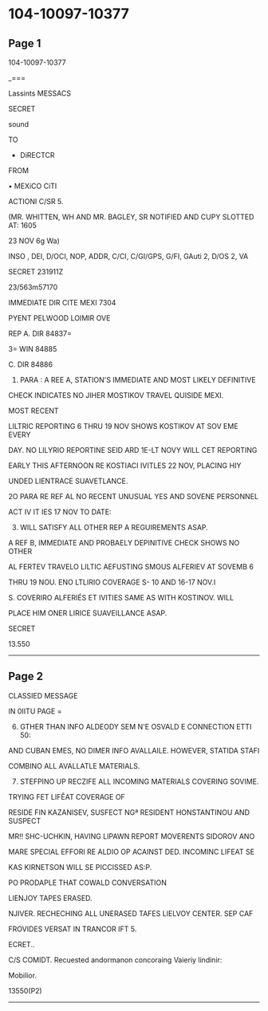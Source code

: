 # 104-10097-10377

## Page 1

104-10097-10377

_===

Lassints MESSACS

SECRET

sound

TO

+ DiRECTCR

FROM

• MEXiCO CiTI

ACTIONI C/SR 5.

(MR. WHITTEN, WH AND MR. BAGLEY, SR NOTIFIED AND CUPY SLOTTED AT: 1605

23 NOV 6g Wa)

INSO , DEI, D/OCI, NOP, ADDR, C/CI, C/GI/GPS, G/FI, GAuti 2, D/OS 2, VA

SECRET 231911Z

23/563m57170

IMMEDIATE DIR CITE MEXI 7304

PYENT PELWOOD LOIMIR OVE

REP A. DIR 84837=

3= WIN 84885

C. DIR 84886

1. PARA : A REE A, STATION'S IMMEDIATE AND MOST LIKELY DEFINITIVE

CHECK INDICATES NO JIHER MOSTIKOV TRAVEL QUISIDE MEXI.

MOST RECENT

LILTRIC REPORTING 6 THRU 19 NOV SHOWS KOSTIKOV AT SOV EME EVERY

DAY. NO LILYRIO REPORTINE SEID ARD 1E-LT NOVY WILL CET REPORTING

EARLY THIS AFTERNOON RE KOSTIACI IVITLES 22 NOV, PLACING HIY

UNDED LIENTRACE SUAVETLANCE.

2O PARA RE REF AL NO RECENT UNUSUAL YES AND SOVENE PERSONNEL

ACT IV IT IES 17 NOV TO DATE:

3. WILL SATISFY ALL OTHER REP A REGUIREMENTS ASAP.

A REF B, IMMEDIATE AND PROBAELY DEPINITIVE CHECK SHOWS NO OTHER

AL FERTEV TRAVELO LILTIC AEFUSTING SMOUS ALFERIEV AT SOVEMB 6

THRU 19 NOU. ENO LTLIRIO COVERAGE S- 10 AND 16-17 NOV.I

S. COVERIRO ALFERIÉS ET IVITIES SAME AS WITH KOSTINOV. WILL

PLACE HIM ONER LIRICE SUAVEILLANCE ASAP.

SECRET

13.550

---

## Page 2

CLASSIED MESSAGE

IN 0IITU PAGE =

6. GTHER THAN INFO ALDEODY SEM N'E OSVALD E CONNECTION ETTI 50:

AND CUBAN EMES, NO DIMER INFO AVALLAILE. HOWEVER, STATIDA STAFI

COMBINO ALL AVALLATLE MATERIALS.

7. STEFPINO UP RECZIFE ALL INCOMING MATERIALS COVERING SOVIME.

TRYING FET LIFÊAT COVERAGE OF

RESIDE FIN KAZANISEV, SUSFECT NGª RESIDENT HONSTANTINOU AND SUSPECT

MR!! SHC-UCHKIN, HAVING LIPAWN REPORT MOVERENTS SIDOROV ANO

MARE SPECIAL EFFORI RE ALDIO OP ACAINST DED. INCOMINC LIFEAT SE

KAS KIRNETSON WILL SE PICCISSED AS:P.

PO PRODAPLE THAT COWALD CONVERSATION

LIENJOY TAPES ERASED.

NJIVER. RECHECHING ALL UNERASED TAFES LIELVOY CENTER. SEP CAF

FROVIDES VERSAT IN TRANCOR IFT 5.

ECRET..

C/S COMIDT. Recuested andormanon concoraing Vaieriy lindinir:

Mobilior.

13550(P2)

---

